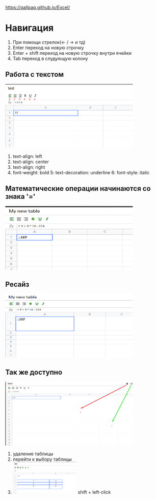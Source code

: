 https://qallpaq.github.io/Excel/


<h1>Навигация</h1>

1. При помощи стрелок(<- / -> и тд)
2. Enter переход на новую строчку
3. Enter + shift переход на новую строчку внутри ячейки
4. Tab переход в слудующую колону


<h2>Работа с текстом</h2>

<img src="readme_img/text.png" width="400" height="200"></img>

1. text-align: left
2. text-align: center
3. text-align: right
4. font-weight: bold
5: text-decoration: underline
6: font-style: italic

<h2>Математические операции начинаются со знака '=' </h2>

<img src="readme_img/math.png" width="400" height="200"></img>


<h2>Ресайз</h2>

<img src="readme_img/resize.png" width="400" height="200"></img>


<h2>Так же доступно</h2>

<img src="readme_img/del-save.png" width="400" height="200"></img>

1. удаление таблицы
2. перейти к выбору таблицы
3. <img src="readme_img/cells.png" width="200" height="100"></img>
    shift + left-click